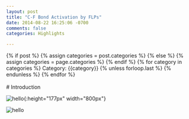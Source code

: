 ```yaml
---
layout: post
title: "C-F Bond Activation by FLPs"
date: 2014-08-22 16:25:06 -0700
comments: false
categories: Highlights

---
```

<div class="post-categories">
  {% if post %}
    {% assign categories = post.categories %}
  {% else %}
    {% assign categories = page.categories %}
  {% endif %}
  {% for category in categories %}
  Category: {{category}}
  {% unless forloop.last %}&nbsp;{% endunless %}
  {% endfor %}
</div>
<br>
# Introduction

![hello](https://dl.dropboxusercontent.com/s/pfby2ubnvx2rjqj/FLP_as_base.png?dl=0){:height="177px" width="800px"}

![hello](https://dl.dropboxusercontent.com/s/cjth10mon07dkno/test3.png?dl=0)

